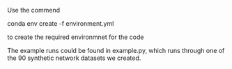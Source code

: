 Use the commend

conda env create -f environment.yml 

to create the required environmnet for the code

The example runs could be found in example.py, which runs through one of the 90 synthetic network datasets we created.
